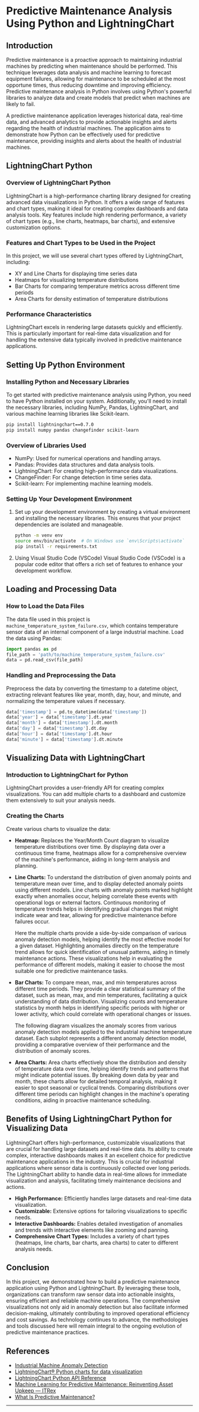 # Predictive Maintenance Analysis Using Python and LightningChart

## Introduction
Predictive maintenance is a proactive approach to maintaining industrial machines by predicting when maintenance should be performed. This technique leverages data analysis and machine learning to forecast equipment failures, allowing for maintenance to be scheduled at the most opportune times, thus reducing downtime and improving efficiency. Predictive maintenance analysis in Python involves using Python's powerful libraries to analyze data and create models that predict when machines are likely to fail. 

A predictive maintenance application leverages historical data, real-time data, and advanced analytics to provide actionable insights and alerts regarding the health of industrial machines. The application aims to demonstrate how Python can be effectively used for predictive maintenance, providing insights and alerts about the health of industrial machines.

## LightningChart Python
### Overview of LightningChart Python
LightningChart is a high-performance charting library designed for creating advanced data visualizations in Python. It offers a wide range of features and chart types, making it ideal for creating complex dashboards and data analysis tools. Key features include high rendering performance, a variety of chart types (e.g., line charts, heatmaps, bar charts), and extensive customization options.

### Features and Chart Types to be Used in the Project
In this project, we will use several chart types offered by LightningChart, including:
- XY and Line Charts for displaying time series data
- Heatmaps for visualizing temperature distributions
- Bar Charts for comparing temperature metrics across different time periods
- Area Charts for density estimation of temperature distributions

### Performance Characteristics
LightningChart excels in rendering large datasets quickly and efficiently. This is particularly important for real-time data visualization and for handling the extensive data typically involved in predictive maintenance applications.

## Setting Up Python Environment
### Installing Python and Necessary Libraries
To get started with predictive maintenance analysis using Python, you need to have Python installed on your system. Additionally, you'll need to install the necessary libraries, including NumPy, Pandas, LightningChart, and various machine learning libraries like Scikit-learn.
```sh
pip install lightningchart==0.7.0 
pip install numpy pandas changefinder scikit-learn
```

### Overview of Libraries Used
- NumPy: Used for numerical operations and handling arrays.
- Pandas: Provides data structures and data analysis tools.
- LightningChart: For creating high-performance data visualizations.
- ChangeFinder: For change detection in time series data.
- Scikit-learn: For implementing machine learning models.

### Setting Up Your Development Environment
1. Set up your development environment by creating a virtual environment and installing the necessary libraries. This ensures that your project dependencies are isolated and manageable.
    ```sh
    python -m venv env
    source env/bin/activate  # On Windows use `env\Scripts\activate`
    pip install -r requirements.txt
    ```

2. Using Visual Studio Code (VSCode)
   Visual Studio Code (VSCode) is a popular code editor that offers a rich set of features to enhance your development workflow.

## Loading and Processing Data
### How to Load the Data Files
The data file used in this project is `machine_temperature_system_failure.csv`, which contains temperature sensor data of an internal component of a large industrial machine. Load the data using Pandas:
```python
import pandas as pd
file_path = 'path/to/machine_temperature_system_failure.csv'
data = pd.read_csv(file_path)
```

### Handling and Preprocessing the Data
Preprocess the data by converting the timestamp to a datetime object, extracting relevant features like year, month, day, hour, and minute, and normalizing the temperature values if necessary.
```python
data['timestamp'] = pd.to_datetime(data['timestamp'])
data['year'] = data['timestamp'].dt.year
data['month'] = data['timestamp'].dt.month
data['day'] = data['timestamp'].dt.day
data['hour'] = data['timestamp'].dt.hour
data['minute'] = data['timestamp'].dt.minute
```

## Visualizing Data with LightningChart
### Introduction to LightningChart for Python
LightningChart provides a user-friendly API for creating complex visualizations. You can add multiple charts to a dashboard and customize them extensively to suit your analysis needs.

### Creating the Charts
Create various charts to visualize the data:

- **Heatmap:** Replaces the Year/Month Count diagram to visualize temperature distributions over time. By displaying data over a continuous time frame, heatmaps allow for a comprehensive overview of the machine's performance, aiding in long-term analysis and planning.

- **Line Charts:** To understand the distribution of given anomaly points and temperature mean over time, and to display detected anomaly points using different models. Line charts with anomaly points marked highlight exactly when anomalies occur, helping correlate these events with operational logs or external factors. Continuous monitoring of temperature trends helps in identifying gradual changes that might indicate wear and tear, allowing for predictive maintenance before failures occur.

    Here the multiple charts provide a side-by-side comparison of various anomaly detection models, helping identify the most effective model for a given dataset. Highlighting anomalies directly on the temperature trend allows for quick identification of unusual patterns, aiding in timely maintenance actions. These visualizations help in evaluating the performance of different models, making it easier to choose the most suitable one for predictive maintenance tasks.

- **Bar Charts:** To compare mean, max, and min temperatures across different time periods. They provide a clear statistical summary of the dataset, such as mean, max, and min temperatures, facilitating a quick understanding of data distribution. Visualizing counts and temperature statistics by month helps in identifying specific periods with higher or lower activity, which could correlate with operational changes or issues.

    The following diagram visualizes the anomaly scores from various anomaly detection models applied to the industrial machine temperature dataset. Each subplot represents a different anomaly detection model, providing a comparative overview of their performance and the distribution of anomaly scores.

- **Area Charts:** Area charts effectively show the distribution and density of temperature data over time, helping identify trends and patterns that might indicate potential issues. By breaking down data by year and month, these charts allow for detailed temporal analysis, making it easier to spot seasonal or cyclical trends. Comparing distributions over different time periods can highlight changes in the machine's operating conditions, aiding in proactive maintenance scheduling.

## Benefits of Using LightningChart Python for Visualizing Data
LightningChart offers high-performance, customizable visualizations that are crucial for handling large datasets and real-time data. Its ability to create complex, interactive dashboards makes it an excellent choice for predictive maintenance applications in the industry. This is crucial for industrial applications where sensor data is continuously collected over long periods. The LightningChart ability to handle data in real-time allows for immediate visualization and analysis, facilitating timely maintenance decisions and actions.

- **High Performance:** Efficiently handles large datasets and real-time data visualization.
- **Customizable:** Extensive options for tailoring visualizations to specific needs.
- **Interactive Dashboards:** Enables detailed investigation of anomalies and trends with interactive elements like zooming and panning.
- **Comprehensive Chart Types:** Includes a variety of chart types (heatmaps, line charts, bar charts, area charts) to cater to different analysis needs.

## Conclusion
In this project, we demonstrated how to build a predictive maintenance application using Python and LightningChart. By leveraging these tools, organizations can transform raw sensor data into actionable insights, ensuring efficient and reliable machine operations. The comprehensive visualizations not only aid in anomaly detection but also facilitate informed decision-making, ultimately contributing to improved operational efficiency and cost savings. As technology continues to advance, the methodologies and tools discussed here will remain integral to the ongoing evolution of predictive maintenance practices.

## References
- [Industrial Machine Anomaly Detection](https://www.kaggle.com/code/koheimuramatsu/industrial-machine-anomaly-detection)
- [LightningChart® Python charts for data visualization](https://lightningchart.com/python-charts/)
- [LightningChart Python API Reference](https://lightningchart.com/python-charts/api-documentation/)
- [Machine Learning for Predictive Maintenance: Reinventing Asset Upkeep — ITRex](https://itrexgroup.com/blog/machine-learning-predictive-maintenance/)
- [What Is Predictive Maintenance?](https://tdengine.com/what-is-predictive-maintenance/)

---
